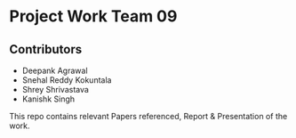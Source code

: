 # Project Work Team 09

## Contributors

- Deepank Agrawal
- Snehal Reddy Kokuntala
- Shrey Shrivastava
- Kanishk Singh

This repo contains relevant Papers referenced, Report & Presentation of the work.

